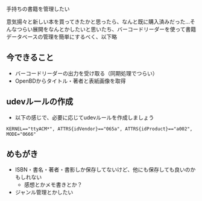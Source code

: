 手持ちの書籍を管理したい

意気揚々と新しい本を買ってきたかと思ったら、なんと既に購入済みだった…そんなつらい展開をなんとかしたいと思いたち、バーコードリーダーを使って書籍データベースの管理を簡単にするべく、以下略

## 今できること

- バーコードリーダーの出力を受け取る（同期処理でつらい）
- OpenBDからタイトル・著者と表紙画像を取得

## udevルールの作成

- 以下の感じで、必要に応じてudevルールを作成しましょう

```
KERNEL=="ttyACM*", ATTRS{idVendor}=="065a", ATTRS{idProduct}=="a002", MODE="0666"
```
## めもがき

- ISBN・書名・著者・書影しか保存してないけど、他にも保存しても良いのかもしれない
  - 感想とかメモ書きとか？
- ジャンル管理とかしたい

